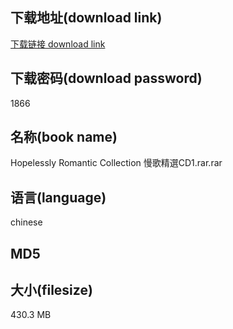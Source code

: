 ## 下载地址(download link)
[下载链接 download link](https://tutu365.netlify.app/?s=Hopelessly+Romantic+Collection+%E6%85%A2%E6%AD%8C%E7%B2%BE%E9%81%B8CD1.rar)

## 下载密码(download password)
1866

## 名称(book name)
Hopelessly Romantic Collection 慢歌精選CD1.rar.rar

## 语言(language)
chinese

## MD5


## 大小(filesize)
430.3 MB
